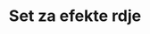 ---
layout: product
title: "Set za efekte rdje"
price: "3100" 
desc: "Set uljanih boja"
img_path: "/assets/img/ABT304.jpg"
brand: "Abteilung 502"
available: true
special_offer: false
new: false
soon: false
cat: "050000"
subcat: "050400"
subsubcat: "00"
sifra: "ABT304"
popular: true
---